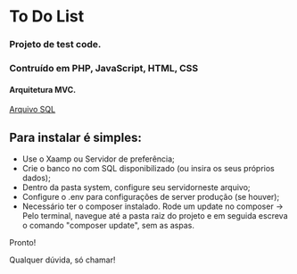 # To Do List

### Projeto de test code.
### Contruído em PHP, JavaScript, HTML, CSS
#### Arquitetura MVC.

[Arquivo SQL](system/SQL/)

## Para instalar é simples:
* Use o Xaamp ou Servidor de preferência;
* Crie o banco no com SQL disponibilizado (ou insira os seus próprios dados);
* Dentro da pasta system, configure seu servidorneste arquivo;
* Configure o .env para configurações de server produção (se houver);
* Necessário ter o composer instalado. Rode um update no composer -> Pelo terminal, navegue até a pasta raiz do projeto e em seguida escreva o comando "composer update", sem as aspas.

Pronto!

Qualquer dúvida, só chamar!
